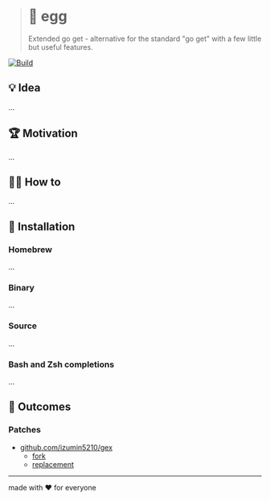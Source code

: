 > # 🐣 egg
>
> Extended go get - alternative for the standard "go get" with a few little but useful features.

[![Build][build.icon]][build.page]

## 💡 Idea

...

## 🏆 Motivation

...

## 🤼‍♂️ How to

...

## 🧩 Installation

### Homebrew

...

### Binary

...

### Source

...

### Bash and Zsh completions

...

## 🤲 Outcomes

### Patches

- [github.com/izumin5210/gex](https://github.com/izumin5210/gex)
  - [fork](https://github.com/izumin5210/gex/compare/master...kamilsk:extended)
  - [replacement](https://github.com/kamilsk/egg/blob/f595909e1590aa4ffd286641491165c636690698/go.mod#L11)

---

made with ❤️ for everyone

[build.icon]:       https://travis-ci.org/kamilsk/egg.svg?branch=master
[build.page]:       https://travis-ci.org/kamilsk/egg

[promo.page]:       https://github.com/kamilsk/egg
